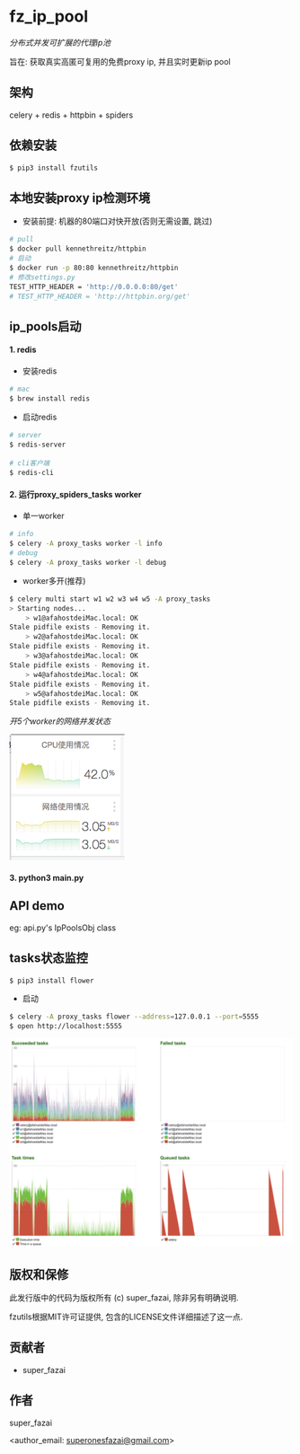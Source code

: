 # fz_ip_pool
*分布式并发可扩展的代理ip池*

旨在: 获取真实高匿可复用的免费proxy ip, 并且实时更新ip pool

## 架构
celery + redis + httpbin + spiders

## 依赖安装
```bash
$ pip3 install fzutils
```

## 本地安装proxy ip检测环境
- 安装前提: 机器的80端口对快开放(否则无需设置, 跳过)
```bash
# pull
$ docker pull kennethreitz/httpbin 
# 启动
$ docker run -p 80:80 kennethreitz/httpbin
# 修改settings.py
TEST_HTTP_HEADER = 'http://0.0.0.0:80/get'
# TEST_HTTP_HEADER = 'http://httpbin.org/get'
```

## ip_pools启动
#### 1. redis
- 安装redis
```bash
# mac
$ brew install redis
```
- 启动redis
```bash
# server
$ redis-server

# cli客户端
$ redis-cli 
```

#### 2. 运行proxy_spiders_tasks worker
- 单一worker
```bash
# info
$ celery -A proxy_tasks worker -l info
# debug
$ celery -A proxy_tasks worker -l debug
```
- worker多开(推荐)
```bash
$ celery multi start w1 w2 w3 w4 w5 -A proxy_tasks 
> Starting nodes...
	> w1@afahostdeiMac.local: OK
Stale pidfile exists - Removing it.
	> w2@afahostdeiMac.local: OK
Stale pidfile exists - Removing it.
	> w3@afahostdeiMac.local: OK
Stale pidfile exists - Removing it.
	> w4@afahostdeiMac.local: OK
Stale pidfile exists - Removing it.
	> w5@afahostdeiMac.local: OK
Stale pidfile exists - Removing it.
```
*开5个worker的网络并发状态*

![](./images/2.png)

#### 3. python3 main.py

## API demo
eg: api.py's IpPoolsObj class

## tasks状态监控
```bash
$ pip3 install flower
```
- 启动
```bash
$ celery -A proxy_tasks flower --address=127.0.0.1 --port=5555
$ open http://localhost:5555
```
![](images/12.png)

## 版权和保修
此发行版中的代码为版权所有 (c) super_fazai, 除非另有明确说明.

fzutils根据MIT许可证提供, 包含的LICENSE文件详细描述了这一点.

## 贡献者
-  super_fazai

## 作者
super_fazai

<author_email: superonesfazai@gmail.com>

